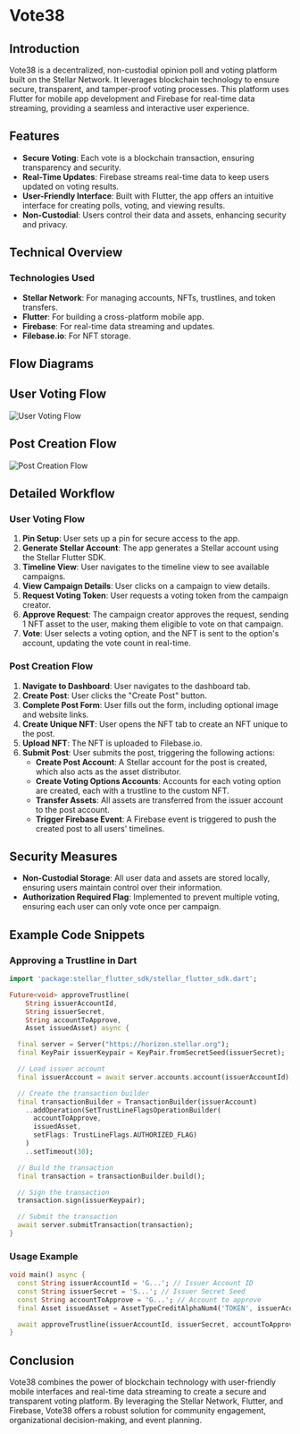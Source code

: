 # Vote38

## Introduction

Vote38 is a decentralized, non-custodial opinion poll and voting platform built on the Stellar Network. It leverages blockchain technology to ensure secure, transparent, and tamper-proof voting processes. This platform uses Flutter for mobile app development and Firebase for real-time data streaming, providing a seamless and interactive user experience.

## Features

- **Secure Voting**: Each vote is a blockchain transaction, ensuring transparency and security.
- **Real-Time Updates**: Firebase streams real-time data to keep users updated on voting results.
- **User-Friendly Interface**: Built with Flutter, the app offers an intuitive interface for creating polls, voting, and viewing results.
- **Non-Custodial**: Users control their data and assets, enhancing security and privacy.

## Technical Overview

### Technologies Used

- **Stellar Network**: For managing accounts, NFTs, trustlines, and token transfers.
- **Flutter**: For building a cross-platform mobile app.
- **Firebase**: For real-time data streaming and updates.
- **Filebase.io**: For NFT storage.

## Flow Diagrams

## User Voting Flow

![User Voting Flow](diagrams/user_voting_flow.png)

## Post Creation Flow

![Post Creation Flow](diagrams/post_creation_flow.png)

## Detailed Workflow

### User Voting Flow

1. **Pin Setup**: User sets up a pin for secure access to the app.
2. **Generate Stellar Account**: The app generates a Stellar account using the Stellar Flutter SDK.
3. **Timeline View**: User navigates to the timeline view to see available campaigns.
4. **View Campaign Details**: User clicks on a campaign to view details.
5. **Request Voting Token**: User requests a voting token from the campaign creator.
6. **Approve Request**: The campaign creator approves the request, sending 1 NFT asset to the user, making them eligible to vote on that campaign.
7. **Vote**: User selects a voting option, and the NFT is sent to the option's account, updating the vote count in real-time.

### Post Creation Flow

1. **Navigate to Dashboard**: User navigates to the dashboard tab.
2. **Create Post**: User clicks the "Create Post" button.
3. **Complete Post Form**: User fills out the form, including optional image and website links.
4. **Create Unique NFT**: User opens the NFT tab to create an NFT unique to the post.
5. **Upload NFT**: The NFT is uploaded to Filebase.io.
6. **Submit Post**: User submits the post, triggering the following actions:
    - **Create Post Account**: A Stellar account for the post is created, which also acts as the asset distributor.
    - **Create Voting Options Accounts**: Accounts for each voting option are created, each with a trustline to the custom NFT.
    - **Transfer Assets**: All assets are transferred from the issuer account to the post account.
    - **Trigger Firebase Event**: A Firebase event is triggered to push the created post to all users' timelines.

## Security Measures

- **Non-Custodial Storage**: All user data and assets are stored locally, ensuring users maintain control over their information.
- **Authorization Required Flag**: Implemented to prevent multiple voting, ensuring each user can only vote once per campaign.

## Example Code Snippets

### Approving a Trustline in Dart

```dart
import 'package:stellar_flutter_sdk/stellar_flutter_sdk.dart';

Future<void> approveTrustline(
    String issuerAccountId, 
    String issuerSecret, 
    String accountToApprove, 
    Asset issuedAsset) async {

  final server = Server("https://horizon.stellar.org");
  final KeyPair issuerKeypair = KeyPair.fromSecretSeed(issuerSecret);

  // Load issuer account
  final issuerAccount = await server.accounts.account(issuerAccountId);

  // Create the transaction builder
  final transactionBuilder = TransactionBuilder(issuerAccount)
    ..addOperation(SetTrustLineFlagsOperationBuilder(
      accountToApprove, 
      issuedAsset, 
      setFlags: TrustLineFlags.AUTHORIZED_FLAG)
    )
    ..setTimeout(30);

  // Build the transaction
  final transaction = transactionBuilder.build();

  // Sign the transaction
  transaction.sign(issuerKeypair);

  // Submit the transaction
  await server.submitTransaction(transaction);
}
```

### Usage Example

```dart
void main() async {
  const String issuerAccountId = 'G...'; // Issuer Account ID
  const String issuerSecret = 'S...'; // Issuer Secret Seed
  const String accountToApprove = 'G...'; // Account to approve
  final Asset issuedAsset = AssetTypeCreditAlphaNum4('TOKEN', issuerAccountId); // Issued Asset

  await approveTrustline(issuerAccountId, issuerSecret, accountToApprove, issuedAsset);
}
```

## Conclusion

Vote38 combines the power of blockchain technology with user-friendly mobile interfaces and real-time data streaming to create a secure and transparent voting platform. By leveraging the Stellar Network, Flutter, and Firebase, Vote38 offers a robust solution for community engagement, organizational decision-making, and event planning.